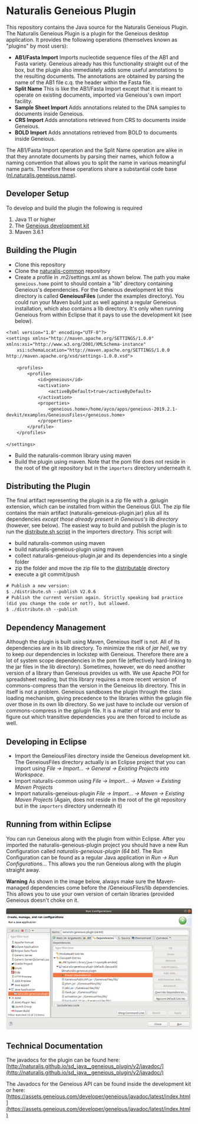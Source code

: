 # Naturalis Geneious Plugin

This repository contains the Java source for the Naturalis Geneious Plugin. The Naturalis Geneious Plugin is a plugin for the Geneious desktop application. It provides the following operations (themselves known as "plugins" by most users):

- **AB1/Fasta Import**  Imports nucleotide sequence files of the AB1 and Fasta variety. Geneious already has this functionality straight out of the box, but the plugin also immediately adds some useful annotations to the resulting documents. The annotations are obtained by parsing the name of the AB1 file c.q. the header within the Fasta file.
- **Split Name**  This is like the AB1/Fasta Import except that it is meant to operate on existing documents, imported via Geneious's own import facility.
- **Sample Sheet Import**  Adds annotations related to the DNA samples to documents inside Geneious.
- **CRS Import**  Adds annotations retrieved from CRS to documents inside Geneious.
- **BOLD Import**  Adds annotations retrieved from BOLD to documents inside Geneious.

The AB1/Fasta Import operation and the Split Name operation are alike in that they annotate documents by parsing their names, which follow a naming convention that allows you to split the name in various meaningful name parts. Therefore these operations share a substantial code base ([nl.naturalis.geneious.name](src/main/java/nl/naturalis/geneious/name)).


## Developer Setup
To develop and build the plugin the following is required
1. Java 11 or higher
2. The [Geneious development kit](https://www.geneious.com/api-developers/)
3. Maven 3.6.1

## Building the Plugin
- Clone this repository
- Clone the [naturalis-common](https://github.com/naturalis/sd_java__common_lang) repository
- Create a profile in .m2/settings.xml as shown below. The path you make `geneious.home` point to should contain a "lib" directory containing Geneious's dependencies. For the Geneious development kit this directory is called __GeneiousFiles__ (under the examples directory). You could run your Maven build just as well against a regular Geneious installation, which also contains a lib directory. It's only when running Geneious from within Eclipse that it pays to use the development kit (see below).

```
<?xml version="1.0" encoding="UTF-8"?>
<settings xmlns="http://maven.apache.org/SETTINGS/1.0.0" xmlns:xsi="http://www.w3.org/2001/XMLSchema-instance"
	xsi:schemaLocation="http://maven.apache.org/SETTINGS/1.0.0 http://maven.apache.org/xsd/settings-1.0.0.xsd">

	<profiles>
		<profile>
			<id>geneious</id>
			<activation>
				<activeByDefault>true</activeByDefault>
			</activation>
			<properties>
				<geneious.home>/home/ayco/apps/geneious-2019.2.1-devkit/examples/GeneiousFiles</geneious.home>
			</properties>
		</profile>
	</profiles>

</settings>
```

- Build the naturalis-common library using maven
- Build the plugin using maven. Note that the pom file does not reside in the root of the git repository but in the `importers` directory underneath it.

## Distributing the Plugin
The final artifact representing the plugin is a zip file with a .gplugin extension, which can be installed from within the Geneious GUI. The zip file contains the main artifact (naturalis-geneious-plugin.jar) plus all its dependencies _except those already present in Geneious's lib directory_ (however, see below). The easiest way to build and publish the plugin is to run the [distribute.sh script](importers/distribute.sh) in the importers directory. This script will:
+ build naturalis-common using maven
+ build naturalis-geneious-plugin using maven
+ collect naturalis-geneious-plugin.jar and its dependencies into a single folder
+ zip the folder and move the zip file to the [distributable](distributable) directory
+ execute a git commit/push

```
# Publish a new version:
$ ./distribute.sh --publish V2.0.6
# Publish the current version again. Strictly speaking bad practice (did you change the code or not?), but allowed.
$ ./distribute.sh --publish
```

## Dependency Management
Although the plugin is built using Maven, Geneious itself is not. All of its dependencies are in its lib directory. To minimize the risk of _jar hell_, we try to keep our dependencies in lockstep with Geneious. Therefore there are a lot of system scope dependencies in the pom file (effectively hard-linking to the jar files in the lib directory). Sometimes, however, we do need another version of a library than Geneious provides us with. We use Apache POI for spreadsheet reading, but this library requires a more recent version of commons-compress than the version in the Geneious lib directory. This in itself is not a problem. Geneious sandboxes the plugin through the class loading mechanism, giving precedence to the libraries within the gplugin file over those in its own lib directory. So we just have to include our version of commons-compress in the gplugin file. It is a matter of trial and error to figure out which transitive dependencies you are then forced to include as well.

## Developing in Eclipse
- Import the GeneiousFiles directory inside the Geneious development kit. The GeneiousFiles directory actually is an Eclipse project that you can import using _File -> Import... -> General -> Existing Projects into Workspace_.
- Import naturalis-common using _File -> Import... -> Maven -> Existing Maven Projects_
- Import naturalis-geneious-plugin _File -> Import... -> Maven -> Existing Maven Projects_ (Again, does not reside in the root of the git repository but in the `importers` directory underneath it)

## Running from within Eclipse
You can run Geneious along with the plugin from within Eclipse. After you imported the naturalis-geneious-plugin project you should have a new Run Configuration called _naturalis-geneious-plugin (64 bit)_. The Run Configuration can be found as a regular Java application in _Run -> Run Configurations..._ This allows you the run Geneious along with the plugin straight away.

**Warning** As shown in the image below, always make sure the Maven-managed dependencies come before the /GeneiousFiles/lib dependencies. This allows you to use your own version of certain libraries (provided Geneious doesn't choke on it.

![Run configuration](/docs/run-configuration.png)

## Technical Documentation
The javadocs for the plugin can be found here: [http://naturalis.github.io/sd_java__geneious_plugin/v2/javadoc/](http://naturalis.github.io/sd_java__geneious_plugin/v2/javadoc/)

The Javadocs for the Geneious API can be found inside the development kit or here: [https://assets.geneious.com/developer/geneious/javadoc/latest/index.html](https://assets.geneious.com/developer/geneious/javadoc/latest/index.html)


